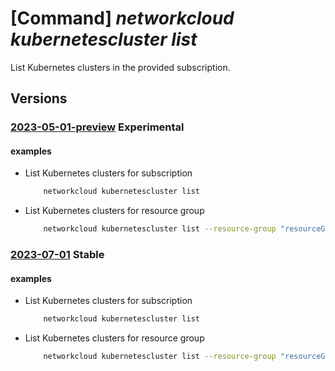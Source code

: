 # [Command] _networkcloud kubernetescluster list_

List Kubernetes clusters in the provided subscription.

## Versions

### [2023-05-01-preview](/Resources/mgmt-plane/L3N1YnNjcmlwdGlvbnMve30vcHJvdmlkZXJzL21pY3Jvc29mdC5uZXR3b3JrY2xvdWQva3ViZXJuZXRlc2NsdXN0ZXJz/2023-05-01-preview.xml) **Experimental**

<!-- mgmt-plane /subscriptions/{}/providers/microsoft.networkcloud/kubernetesclusters 2023-05-01-preview -->
<!-- mgmt-plane /subscriptions/{}/resourcegroups/{}/providers/microsoft.networkcloud/kubernetesclusters 2023-05-01-preview -->

#### examples

- List Kubernetes clusters for subscription
    ```bash
        networkcloud kubernetescluster list
    ```

- List Kubernetes clusters for resource group
    ```bash
        networkcloud kubernetescluster list --resource-group "resourceGroupName"
    ```

### [2023-07-01](/Resources/mgmt-plane/L3N1YnNjcmlwdGlvbnMve30vcHJvdmlkZXJzL21pY3Jvc29mdC5uZXR3b3JrY2xvdWQva3ViZXJuZXRlc2NsdXN0ZXJz/2023-07-01.xml) **Stable**

<!-- mgmt-plane /subscriptions/{}/providers/microsoft.networkcloud/kubernetesclusters 2023-07-01 -->
<!-- mgmt-plane /subscriptions/{}/resourcegroups/{}/providers/microsoft.networkcloud/kubernetesclusters 2023-07-01 -->

#### examples

- List Kubernetes clusters for subscription
    ```bash
        networkcloud kubernetescluster list
    ```

- List Kubernetes clusters for resource group
    ```bash
        networkcloud kubernetescluster list --resource-group "resourceGroupName"
    ```
